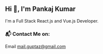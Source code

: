 ## Hi :wave:, I'm Pankaj Kumar   
    
      

I'm a Full Stack React.js and Vue.js Developer. 


### :mailbox_with_mail: Contact Me on:

Email mail.guptaz@gmail.com
